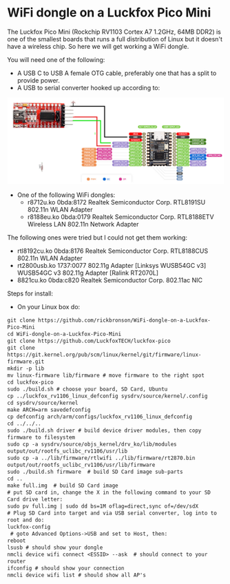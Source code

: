   WiFi dongle on a Luckfox Pico Mini
======================================================================================

  The Luckfox Pico Mini (Rockchip RV1103 Cortex A7 1.2GHz, 64MB DDR2) is one of the smallest boards that runs a full distribution of Linux but it doesn't have a wireless chip. So here we will get working a WiFi dongle.


You will need one of the following:

 - A USB C to USB A female OTG cable, preferably one that has a split to provide power.
 - A USB to serial converter hooked up according to:

![alt text](https://github.com/rickbronson/WiFi-dongle-on-a-Luckfox-Pico-Mini/blob/master/docs/hardware/hookup2.png "hookup")

 - One of the following WiFi dongles:
   - r8712u.ko 0bda:8172 Realtek Semiconductor Corp. RTL8191SU 802.11n WLAN Adapter
   - r8188eu.ko 0bda:0179 Realtek Semiconductor Corp. RTL8188ETV Wireless LAN 802.11n Network Adapter

The following ones were tried but I could not get them working:

   - rtl8192cu.ko 0bda:8176 Realtek Semiconductor Corp. RTL8188CUS 802.11n WLAN Adapter
   - rt2800usb.ko 1737:0077 802.11g Adapter [Linksys WUSB54GC v3] WUSB54GC v3 802.11g Adapter [Ralink RT2070L]
   - 8821cu.ko 0bda:c820 Realtek Semiconductor Corp. 802.11ac NIC

Steps for install:

 - On your Linux box do:

```
git clone https://github.com/rickbronson/WiFi-dongle-on-a-Luckfox-Pico-Mini
cd WiFi-dongle-on-a-Luckfox-Pico-Mini
git clone https://github.com/LuckfoxTECH/luckfox-pico
git clone https://git.kernel.org/pub/scm/linux/kernel/git/firmware/linux-firmware.git
mkdir -p lib
mv linux-firmware lib/firmware # move firmware to the right spot
cd luckfox-pico
sudo ./build.sh # choose your board, SD Card, Ubuntu
cp ../luckfox_rv1106_linux_defconfig sysdrv/source/kernel/.config
cd sysdrv/source/kernel
make ARCH=arm savedefconfig
cp defconfig arch/arm/configs/luckfox_rv1106_linux_defconfig
cd ../../..
sudo ./build.sh driver # build device driver modules, then copy firmware to filesystem
sudo cp -a sysdrv/source/objs_kernel/drv_ko/lib/modules output/out/rootfs_uclibc_rv1106/usr/lib
sudo cp -a ../lib/firmware/rtlwifi ../lib/firmware/rt2870.bin output/out/rootfs_uclibc_rv1106/usr/lib/firmware
sudo ./build.sh firmware  # build SD Card image sub-parts
cd ..
make full.img  # build SD Card image
# put SD card in, change the X in the following command to your SD Card drive letter:
sudo pv full.img | sudo dd bs=1M oflag=direct,sync of=/dev/sdX
# Plug SD Card into target and via USB serial converter, log into to root and do:
luckfox-config
 # goto Advanced Options->USB and set to Host, then:
reboot
lsusb # should show your dongle
nmcli device wifi connect <ESSID> --ask  # should connect to your router
ifconfig # should show your connection
nmcli device wifi list # should show all AP's
```
